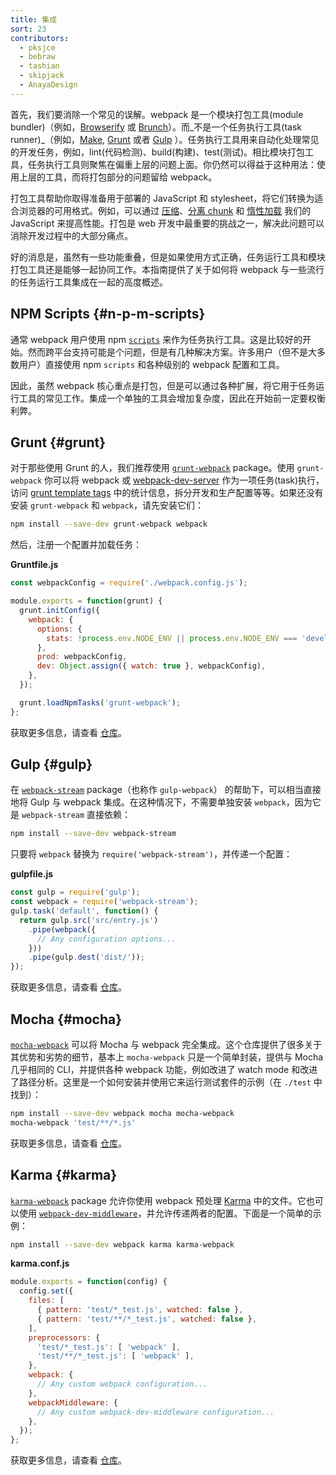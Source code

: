 ```yaml
---
title: 集成
sort: 23
contributors:
  - pksjce
  - bebraw
  - tashian
  - skipjack
  - AnayaDesign
---
```


首先，我们要消除一个常见的误解。webpack 是一个模块打包工具(module bundler)（例如，[Browserify](http://browserify.org/) 或 [Brunch](https://brunch.io/)）。而_不是一个任务执行工具(task runner)_（例如，[Make](https://www.gnu.org/software/make/), [Grunt](https://gruntjs.com/) 或者 [Gulp](https://gulpjs.com/) ）。任务执行工具用来自动化处理常见的开发任务，例如，lint(代码检测)、build(构建)、test(测试)。相比模块打包工具，任务执行工具则聚焦在偏重上层的问题上面。你仍然可以得益于这种用法：使用上层的工具，而将打包部分的问题留给 webpack。

打包工具帮助你取得准备用于部署的 JavaScript 和 stylesheet，将它们转换为适合浏览器的可用格式。例如，可以通过 [压缩](/plugins/terser-webpack-plugin)、[分离 chunk](/guides/code-splitting) 和 [惰性加载](/guides/lazy-loading) 我们的 JavaScript 来提高性能。打包是 web 开发中最重要的挑战之一，解决此问题可以消除开发过程中的大部分痛点。

好的消息是，虽然有一些功能重叠，但是如果使用方式正确，任务运行工具和模块打包工具还是能够一起协同工作。本指南提供了关于如何将 webpack 与一些流行的任务运行工具集成在一起的高度概述。


## NPM Scripts {#n-p-m-scripts}

通常 webpack 用户使用 npm [`scripts`](https://docs.npmjs.com/misc/scripts) 来作为任务执行工具。这是比较好的开始。然而跨平台支持可能是个问题，但是有几种解决方案。许多用户（但不是大多数用户）直接使用 npm `scripts` 和各种级别的 webpack 配置和工具。

因此，虽然 webpack 核心重点是打包，但是可以通过各种扩展，将它用于任务运行工具的常见工作。集成一个单独的工具会增加复杂度，因此在开始前一定要权衡利弊。


## Grunt {#grunt}

对于那些使用 Grunt 的人，我们推荐使用 [`grunt-webpack`](https://www.npmjs.com/package/grunt-webpack) package。使用 `grunt-webpack` 你可以将 webpack 或 [webpack-dev-server](https://github.com/webpack/webpack-dev-server) 作为一项任务(task)执行，访问 [grunt template tags](https://gruntjs.com/api/grunt.template) 中的统计信息，拆分开发和生产配置等等。如果还没有安装 `grunt-webpack` 和 `webpack`，请先安装它们：

``` bash
npm install --save-dev grunt-webpack webpack
```

然后，注册一个配置并加载任务：

__Gruntfile.js__

``` js
const webpackConfig = require('./webpack.config.js');

module.exports = function(grunt) {
  grunt.initConfig({
    webpack: {
      options: {
        stats: !process.env.NODE_ENV || process.env.NODE_ENV === 'development',
      },
      prod: webpackConfig,
      dev: Object.assign({ watch: true }, webpackConfig),
    },
  });

  grunt.loadNpmTasks('grunt-webpack');
};
```

获取更多信息，请查看 [仓库](https://github.com/webpack-contrib/grunt-webpack)。


## Gulp {#gulp}

在 [`webpack-stream`](https://github.com/shama/webpack-stream) package（也称作 `gulp-webpack`） 的帮助下，可以相当直接地将 Gulp 与 webpack 集成。在这种情况下，不需要单独安装 `webpack`，因为它是 `webpack-stream` 直接依赖：

``` bash
npm install --save-dev webpack-stream
```

只要将 `webpack` 替换为 `require('webpack-stream')`，并传递一个配置：

__gulpfile.js__

``` js
const gulp = require('gulp');
const webpack = require('webpack-stream');
gulp.task('default', function() {
  return gulp.src('src/entry.js')
    .pipe(webpack({
      // Any configuration options...
    }))
    .pipe(gulp.dest('dist/'));
});
```

获取更多信息，请查看 [仓库](https://github.com/shama/webpack-stream)。


## Mocha {#mocha}

[`mocha-webpack`](https://github.com/zinserjan/mocha-webpack) 可以将 Mocha 与 webpack 完全集成。这个仓库提供了很多关于其优势和劣势的细节，基本上 `mocha-webpack` 只是一个简单封装，提供与 Mocha 几乎相同的 CLI，并提供各种 webpack 功能，例如改进了 watch mode 和改进了路径分析。这里是一个如何安装并使用它来运行测试套件的示例（在 `./test` 中找到）：

``` bash
npm install --save-dev webpack mocha mocha-webpack
mocha-webpack 'test/**/*.js'
```

获取更多信息，请查看 [仓库](https://github.com/zinserjan/mocha-webpack)。


## Karma {#karma}

[`karma-webpack`](https://github.com/webpack-contrib/karma-webpack) package 允许你使用 webpack 预处理 [Karma](https://karma-runner.github.io/1.0/index.html) 中的文件。它也可以使用 [`webpack-dev-middleware`](https://github.com/webpack/webpack-dev-middleware)，并允许传递两者的配置。下面是一个简单的示例：

``` bash
npm install --save-dev webpack karma karma-webpack
```

__karma.conf.js__

``` js
module.exports = function(config) {
  config.set({
    files: [
      { pattern: 'test/*_test.js', watched: false },
      { pattern: 'test/**/*_test.js', watched: false },
    ],
    preprocessors: {
      'test/*_test.js': [ 'webpack' ],
      'test/**/*_test.js': [ 'webpack' ],
    },
    webpack: {
      // Any custom webpack configuration...
    },
    webpackMiddleware: {
      // Any custom webpack-dev-middleware configuration...
    },
  });
};
```

获取更多信息，请查看 [仓库](https://github.com/webpack-contrib/karma-webpack)。
